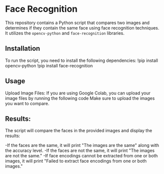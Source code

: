 # Face Recognition

This repository contains a Python script that compares two images and determines if they contain the same face using face recognition techniques. It utilizes the `opencv-python` and `face-recognition` libraries.

## Installation

To run the script, you need to install the following dependencies:
!pip install opencv-python
!pip install face-recognition

## Usage
 Upload Image Files:
  If you are using Google Colab, you can upload your image files by running the following code
  Make sure to upload the images you want to compare.

## Results:
The script will compare the faces in the provided images and display the results:

-If the faces are the same, it will print "The images are the same" along with the accuracy level.
-If the faces are not the same, it will print "The images are not the same."
-If face encodings cannot be extracted from one or both images, it will print "Failed to extract face encodings from one or both images."

